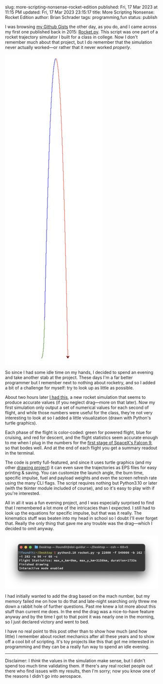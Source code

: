 slug: more-scripting-nonsense-rocket-edition
published: Fri, 17 Mar 2023 at 11:15 PM
updated: Fri, 17 Mar 2023 23:15:17 
title: More Scripting Nonsense: Rocket Edition
author: Brian Schrader
tags: programming,fun
status: publish

I was browsing [my Github Gists][1] the other day, as you do, and I came across my first one published back in 2015: [Rocket.py][2]. This script was one part of a rocket trajectory simulator I built for a class in college. Now I don't remember much about that project, but I do remember that the simulation never actually worked&mdash;or rather that it never worked *properly*.

<img alt="A screenshot of the trajectory over time" class="image-right hide-on-mobile" src="/images/blog/rocket-trajectory.png" />

So since I had some idle time on my hands, I decided to spend an evening and take another stab at the project. These days I'm a far better programmer but I remember next to nothing about rocketry, and so I added a bit of a challenge for myself: try to look up as little as possible.

About two hours later [I had this][3], a new rocket simulation that seems to produce accurate values (if you neglect drag&mdash;more on that later). Now my first simulation only output a set of numerical values for each second of flight, and while those numbers were useful for the class, they're not very interesting to look at so I added a little visualization (drawn with Python's turtle graphics).

Each phase of the flight is color-coded: green for powered flight, blue for cruising, and red for descent, and the flight statistics seem accurate enough to me when I plug in the numbers for the [first stage of SpaceX's Falcon 9][4], so that bodes well. And at the end of each flight you get a summary readout in the terminal.

The code is pretty full-featured, and since it uses turtle graphics (and my other [drawing project][5]) it can even save the trajectories as EPS files for easy printing &amp; saving. You can customize the launch angle, the burn time, specific impulse, fuel and payload weights and even the screen refresh rate using the many CLI flags. The script requires nothing but Python3.10 or later (with the tkinter module included of course), and so it's easy to play with if you're interested.

All in all it was a fun evening project, and I was especially surprised to find that I remembered a lot more of the intricacies than I expected. I still had to look up the equations for specific impulse, but that was it really. The kinematics stuff was beaten into my head in school so I doubt I'll ever forget that. Really the only thing that gave me any trouble was the drag&mdash;which I decided to omit anyway.

<img alt="A screenshot of the stats of the flight in the Terminal" src="/images/blog/rocket-stats.png" />

I had initially wanted to add the drag based on the mach number, but my memory failed me on how to do that and late-night searching only threw me down a rabbit hole of further questions. Past me knew a lot more about this stuff than current me does. In the end the drag was a nice-to-have feature anyway and by the time I got to that point it was nearly one in the morning, so I just declared victory and went to bed.

I have no real point to this post other than to show how much (and how little) I remember about rocket mechanics after all these years and to show off a cool bit of scripting. It's toy projects like this that got me interested in programming and they can be a really fun way to spend an idle evening.

---

Disclaimer: I *think* the values in the simulation make sense, but I didn't spend too much time validating them. If there's any real rocket people out there who find issues with my results, then I'm sorry; now you know one of the reasons I didn't go into aerospace.

[1]: https://gist.github.com/Sonictherocketman
[2]: https://gist.github.com/Sonictherocketman/11339552
[3]: https://gist.github.com/Sonictherocketman/2b3836cb2bc2ca7fdb5283deb67d20c6
[4]: https://en.wikipedia.org/wiki/Falcon_9
[5]: /archive/generating-deterministic-procedural-artwork-with-pdraw/
